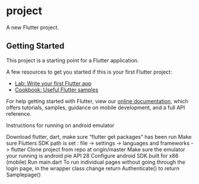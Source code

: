# project

A new Flutter project.

## Getting Started

This project is a starting point for a Flutter application.

A few resources to get you started if this is your first Flutter project:

- [Lab: Write your first Flutter app](https://flutter.dev/docs/get-started/codelab)
- [Cookbook: Useful Flutter samples](https://flutter.dev/docs/cookbook)

For help getting started with Flutter, view our
[online documentation](https://flutter.dev/docs), which offers tutorials,
samples, guidance on mobile development, and a full API reference.

 Instructions for running on android emulator

 Download flutter, dart, make sure “flutter get packages” has been run
 Make sure Flutters SDK path is set : file -> settings -> languages and frameworks ->  flutter 
Clone project from repo at origin/master
Make sure the emulator your running is android pie API 28
 Configure android SDK built for x86 (mobile)
 Run main.dart
To run individual pages without going through the login page, in the wrapper class change return Authenticate() to return Samplepage()
